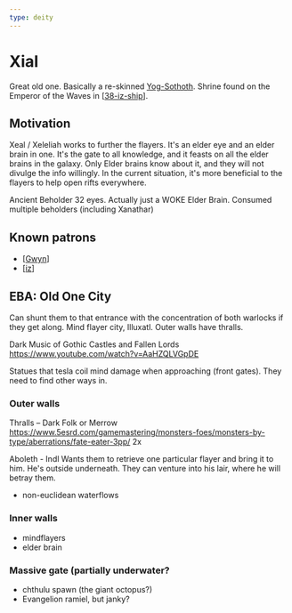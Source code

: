 ```yaml
---
type: deity
---
```


# Xial

Great old one. Basically a re-skinned [Yog-Sothoth](https://lovecraft.fandom.com/wiki/Yog-Sothoth).
Shrine found on the Emperor of the Waves in [[38-iz-ship]].

## Motivation
Xeal / Xeleliah works to further the flayers. It's an elder eye and an elder brain in one. It's the gate to all knowledge, and it feasts on all the elder brains in the galaxy. Only Elder brains know about it, and they will not divulge the info willingly. In the current situation, it's more beneficial to the flayers to help open rifts everywhere.

Ancient Beholder 32 eyes. Actually just a WOKE Elder Brain.
Consumed multiple beholders (including Xanathar)

## Known patrons
- [[Gwyn]]
- [[iz]]

## EBA: Old One City
Can shunt them to that entrance with the concentration of both warlocks if they get along.
Mind flayer city, Illuxatl. Outer walls have thralls.

Dark Music of Gothic Castles and Fallen Lords
https://www.youtube.com/watch?v=AaHZQLVGpDE

Statues that tesla coil mind damage when approaching (front gates).
They need to find other ways in.

### Outer walls
Thralls – Dark Folk or Merrow
https://www.5esrd.com/gamemastering/monsters-foes/monsters-by-type/aberrations/fate-eater-3pp/ 2x

Aboleth - Indl
Wants them to retrieve one particular flayer and bring it to him. He's outside underneath. They can venture into his lair, where he will betray them.

- non-euclidean waterflows

### Inner walls
- mindflayers
- elder brain

### Massive gate (partially underwater?
- chthulu spawn (the giant octopus?)
- Evangelion ramiel, but janky?

[//begin]: # "Autogenerated link references for markdown compatibility"
[38-iz-ship]: ../recaps/38-iz-ship "38-iz-ship"
[Gwyn]: ../npcs/gwyn "Gwyn"
[iz]: ../pcs/iz "Iz"
[//end]: # "Autogenerated link references"

